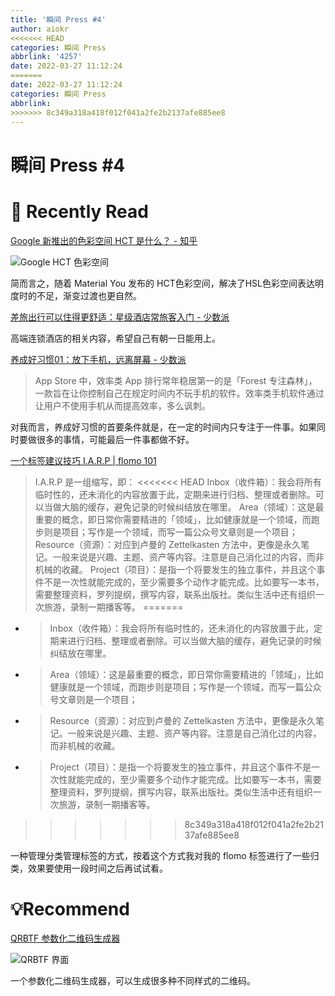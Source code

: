 ```yaml
---
title: '瞬间 Press #4'
author: aiokr
<<<<<<< HEAD
categories: 瞬间 Press
abbrlink: '4257'
date: 2022-03-27 11:12:24
=======
date: 2022-03-27 11:12:24
categories: 瞬间 Press
abbrlink:
>>>>>>> 8c349a318a418f012f041a2fe2b2137afe885ee8
---
```


# 瞬间 Press #4

# 📖 Recently Read

[Google 新推出的色彩空间 HCT 是什么？ - 知乎](https://www.zhihu.com/question/519665064/answer/2371252393)

![Google HCT 色彩空间](https://res.craft.do/user/full/6367a3db-ff61-7d7f-f527-c574e14d0a2a/doc/53F069FE-6D0B-4D57-AFA8-7559BD4FC9E5/ECBCDC0A-DBBD-4B73-A771-AF16D7031CF0_2/Cr5UPasLT4EMRyBYxiS5Chcbz6nbJ3MlxyoF06X91aYz/Image)

简而言之，随着 Material You 发布的 HCT色彩空间，解决了HSL色彩空间表达明度时的不足，渐变过渡也更自然。

[差旅出行可以住得更舒适：星级酒店常旅客入门 - 少数派](https://sspai.com/post/72199)

高端连锁酒店的相关内容，希望自己有朝一日能用上。

[养成好习惯01：放下手机，远离屏幕 - 少数派](https://sspai.com/post/71545)

> App Store 中，效率类 App 排行常年稳居第一的是「Forest 专注森林」，一款旨在让你控制自己在规定时间内不玩手机的软件。效率类手机软件通过让用户不使用手机从而提高效率，多么讽刺。

对我而言，养成好习惯的首要条件就是，在一定的时间内只专注于一件事。如果同时要做很多的事情，可能最后一件事都做不好。

[一个标签建议技巧 I.A.R.P | flomo 101](https://help.flomoapp.com/thinking/no-classification/iarp.html)

> I.A.R.P 是一组缩写，即：
<<<<<<< HEAD
> Inbox（收件箱）：我会将所有临时性的，还未消化的内容放置于此，定期来进行归档、整理或者删除。可以当做大脑的缓存，避免记录的时候纠结放在哪里。
> Area（领域）：这是最重要的概念，即日常你需要精进的「领域」，比如健康就是一个领域，而跑步则是项目；写作是一个领域，而写一篇公众号文章则是一个项目；
> Resource（资源）：对应到卢曼的 Zettelkasten 方法中，更像是永久笔记。一般来说是兴趣、主题、资产等内容。注意是自己消化过的内容，而非机械的收藏。
> Project（项目）：是指一个将要发生的独立事件，并且这个事件不是一次性就能完成的，至少需要多个动作才能完成。比如要写一本书，需要整理资料，罗列提纲，撰写内容，联系出版社。类似生活中还有组织一次旅游，录制一期播客等。
=======

- > Inbox（收件箱）：我会将所有临时性的，还未消化的内容放置于此，定期来进行归档、整理或者删除。可以当做大脑的缓存，避免记录的时候纠结放在哪里。
- > Area（领域）：这是最重要的概念，即日常你需要精进的「领域」，比如健康就是一个领域，而跑步则是项目；写作是一个领域，而写一篇公众号文章则是一个项目；
- > Resource（资源）：对应到卢曼的 Zettelkasten 方法中，更像是永久笔记。一般来说是兴趣、主题、资产等内容。注意是自己消化过的内容，而非机械的收藏。
- > Project（项目）：是指一个将要发生的独立事件，并且这个事件不是一次性就能完成的，至少需要多个动作才能完成。比如要写一本书，需要整理资料，罗列提纲，撰写内容，联系出版社。类似生活中还有组织一次旅游，录制一期播客等。
>>>>>>> 8c349a318a418f012f041a2fe2b2137afe885ee8

一种管理分类管理标签的方式，按着这个方式我对我的 flomo 标签进行了一些归类，效果要使用一段时间之后再试试看。

# 💡Recommend

[QRBTF 参数化二维码生成器](https://qrbtf.com/)

![QRBTF 界面](https://res.craft.do/user/full/6367a3db-ff61-7d7f-f527-c574e14d0a2a/doc/53F069FE-6D0B-4D57-AFA8-7559BD4FC9E5/08121AF6-33A8-42AD-898C-44E18A7B2A23_2/FPMpBaZdsoJ23txqupMjg0baHzLuefJD7ON07apYDqMz/Image.png)

一个参数化二维码生成器，可以生成很多种不同样式的二维码。

